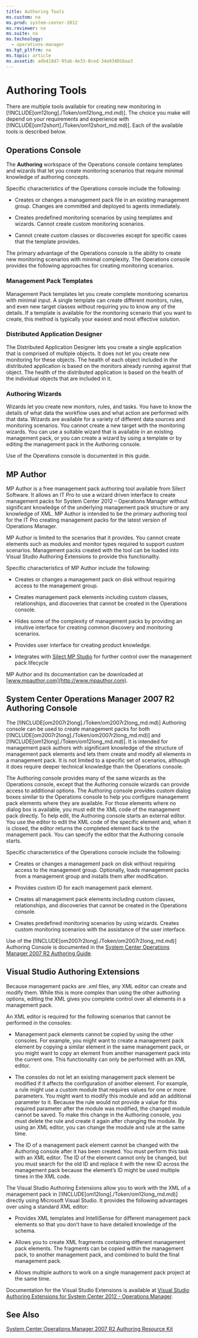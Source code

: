 ```yaml
---
title: Authoring Tools
ms.custom: na
ms.prod: system-center-2012
ms.reviewer: na
ms.suite: na
ms.technology: 
  - operations-manager
ms.tgt_pltfrm: na
ms.topic: article
ms.assetid: adb418d7-95ab-4e33-8ced-34a934016aa3
---
```

# Authoring Tools
There are multiple tools available for creating new monitoring in [!INCLUDE[om12long]./Token/om12long_md.md)]. The choice you make will depend on your requirements and experience with [!INCLUDE[om12short]./Token/om12short_md.md)]. Each of the available tools is described below.

## <a name="OperationsConsole"></a>Operations Console
The **Authoring** workspace of the Operations console contains templates and wizards that let you create monitoring scenarios that require minimal knowledge of authoring concepts.

Specific characteristics of the Operations console include the following:

-   Creates or changes a management pack file in an existing management group. Changes are committed and deployed to agents immediately.

-   Creates predefined monitoring scenarios by using templates and wizards. Cannot create custom monitoring scenarios.

-   Cannot create custom classes or discoveries except for specific cases that the template provides.

The primary advantage of the Operations console is the ability to create new monitoring scenarios with minimal complexity. The Operations console provides the following approaches for creating monitoring scenarios.

### Management Pack Templates
Management Pack templates let you create complete monitoring scenarios with minimal input. A single template can create different monitors, rules, and even new target classes without requiring you to know any of the details. If a template is available for the monitoring scenario that you want to create, this method is typically your easiest and most effective solution.

### Distributed Application Designer
The Distributed Application Designer lets you create a single application that is comprised of multiple objects. It does not let you create new monitoring for these objects. The health of each object included in the distributed application is based on the monitors already running against that object. The health of the distributed application is based on the health of the individual objects that are included in it.

### Authoring Wizards
Wizards let you create new monitors, rules, and tasks. You have to know the details of what data the workflow uses and what action are performed with that data. Wizards are available for a variety of different data sources and monitoring scenarios. You cannot create a new target with the monitoring wizards. You can use a suitable wizard that is available in an existing management pack, or you can create a wizard by using a template or by editing the management pack in the Authoring console.

Use of the Operations console is documented in this guide.

## <a name="MPAuthor"></a>MP Author
MP Author is a free management pack authoring tool available from Silect Software. It allows an IT Pro to use a wizard driven interface to create management packs for System Center 2012 – Operations Manager without significant knowledge of the underlying management pack structure or any knowledge of XML. MP Author is intended to be the primary authoring tool for the IT Pro creating management packs for the latest version of Operations Manager.

MP Author is limited to the scenarios that it provides. You cannot create elements such as modules and monitor types required to support custom scenarios. Management packs created with the tool can be loaded into Visual Studio Authoring Extensions to provide this functionality.

Specific characteristics of MP Author include the following:

-   Creates or changes a management pack on disk without requiring access to the management group.

-   Creates management pack elements including custom classes, relationships, and discoveries that cannot be created in the Operations console.

-   Hides some of the complexity of management packs by providing an intuitive interface for creating common discovery and monitoring scenarios.

-   Provides user interface for creating product knowledge.

-   Integrates with [Silect MP Studio](http://silect.com/products/mp-studio) for further control over the management pack lifecycle

MP Author and its documentation can be downloaded at [www.mpauthor.com](http://www.mpauthor.com).

## <a name="AuthoringConsole"></a>System Center Operations Manager 2007 R2 Authoring Console
The [!INCLUDE[om2007r2long]./Token/om2007r2long_md.md)] Authoring console can be used to create management packs for both [!INCLUDE[om2007r2long]./Token/om2007r2long_md.md)] and [!INCLUDE[om12long]./Token/om12long_md.md)]. It is intended for management pack authors with significant knowledge of the structure of management pack elements and lets them create and modify all elements in a management pack. It is not limited to a specific set of scenarios, although it does require deeper technical knowledge than the Operations console.

The Authoring console provides many of the same wizards as the Operations console, except that the Authoring console wizards can provide access to additional options. The Authoring console provides custom dialog boxes similar to the Operations console to help you configure management pack elements where they are available. For those elements where no dialog box is available, you must edit the XML code of the management pack directly. To help edit, the Authoring console starts an external editor. You use the editor to edit the XML code of the specific element and, when it is closed, the editor returns the completed element back to the management pack. You can specify the editor that the Authoring console starts.

Specific characteristics of the Operations console include the following:

-   Creates or changes a management pack on disk without requiring access to the management group. Optionally, loads management packs from a management group and installs them after modification.

-   Provides custom ID for each management pack element.

-   Creates all management pack elements including custom classes, relationships, and discoveries that cannot be created in the Operations console.

-   Creates predefined monitoring scenarios by using wizards. Creates custom monitoring scenarios with the assistance of the user interface.

Use of the [!INCLUDE[om2007r2long]./Token/om2007r2long_md.md)] Authoring Console is documented in the [System Center Operations Manager 2007 R2 Authoring Guide](http://go.microsoft.com/fwlink/?LinkID=188119).

## <a name="XMLEditor"></a>Visual Studio Authoring Extensions
Because management packs are .xml files, any XML editor can create and modify them. While this is more complex than using the other authoring options, editing the XML gives you complete control over all elements in a management pack.

An XML editor is required for the following scenarios that cannot be performed in the consoles:

-   Management pack elements cannot be copied by using the other consoles. For example, you might want to create a management pack element by copying a similar element in the same management pack, or you might want to copy an element from another management pack into the current one. This functionality can only be performed with an XML editor.

-   The consoles do not let an existing management pack element be modified if it affects the configuration of another element. For example, a rule might use a custom module that requires values for one or more parameters. You might want to modify this module and add an additional parameter to it. Because the rule would not provide a value for this required parameter after the module was modified, the changed module cannot be saved. To make this change in the Authoring console, you must delete the rule and create it again after changing the module. By using an XML editor, you can change the module and rule at the same time.

-   The ID of a management pack element cannot be changed with the Authoring console after it has been created. You must perform this task with an XML editor. The ID of the element cannot only be changed, but you must search for the old ID and replace it with the new ID across the management pack because the element’s ID might be used multiple times in the XML code.

The Visual Studio Authoring Extensions allow you to work with the XML of a management pack in [!INCLUDE[om12long]./Token/om12long_md.md)] directly using Microsoft Visual Studio. It provides the following advantages over using a standard XML editor:

-   Provides XML templates and IntelliSense for different management pack elements so that you don’t have to have detailed knowledge of the schema.

-   Allows you to create XML fragments containing different management pack elements. The fragments can be copied within the management pack, to another management pack, and combined to build the final management pack.

-   Allows multiple authors to work on a single management pack project at the same time.

Documentation for the Visual Studio Extensions is available at [Visual Studio Authoring Extensions for System Center 2012 \- Operations Manager](http://go.microsoft.com/fwlink/?LinkID=232334).

## See Also
[System Center Operations Manager 2007 R2 Authoring Resource Kit](http://go.microsoft.com/fwlink/?LinkID=192098)



